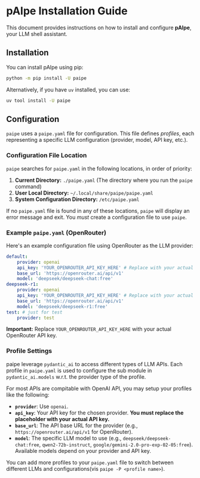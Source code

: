 # pAIpe Installation Guide

This document provides instructions on how to install and configure **pAIpe**, your LLM shell assistant.

## Installation

You can install pAIpe using pip:

```bash
python -m pip install -U paipe
```

Alternatively, if you have `uv` installed, you can use:

```bash
uv tool install -U paipe
```

## Configuration

`paipe` uses a `paipe.yaml` file for configuration.  This file defines *profiles*, each representing a specific LLM configuration (provider, model, API key, etc.).

### Configuration File Location

`paipe` searches for `paipe.yaml` in the following locations, in order of priority:

1.  **Current Directory:** `./paipe.yaml` (The directory where you run the `paipe` command)
2.  **User Local Directory:** `~/.local/share/paipe/paipe.yaml`
3.  **System Configuration Directory:** `/etc/paipe.yaml`

If no `paipe.yaml` file is found in any of these locations, `paipe` will display an error message and exit.  You *must* create a configuration file to use `paipe`.

### Example `paipe.yaml` (OpenRouter)

Here's an example configuration file using OpenRouter as the LLM provider:

```yaml
default:
    provider: openai
    api_key: 'YOUR_OPENROUTER_API_KEY_HERE' # Replace with your actual API key
    base_url: 'https://openrouter.ai/api/v1'
    model: 'deepseek/deepseek-chat:free'
deepseek-r1:
    provider: openai
    api_key: 'YOUR_OPENROUTER_API_KEY_HERE' # Replace with your actual API key
    base_url: 'https://openrouter.ai/api/v1'
    model: 'deepseek/deepseek-r1:free'
test: # just for test
    provider: test
```

**Important:**  Replace `YOUR_OPENROUTER_API_KEY_HERE` with your actual OpenRouter API key.

### Profile Settings

paipe leverage `pydantic_ai` to access different types of LLM APIs. Each profile in `paipe.yaml` is used to configure the sub module in `pydantic_ai.models` w.r.t. the provider type of the profile.

For most APIs are compitable with OpenAI API, you may setup your profiles like the following:

*   **`provider`**:  Use `openai`.
*   **`api_key`**: Your API key for the chosen provider.  **You must replace the placeholder with your actual API key.**
*   **`base_url`**: The API base URL for the provider (e.g.,  `https://openrouter.ai/api/v1` for OpenRouter).
*   **`model`**: The specific LLM model to use (e.g., `deepseek/deepseek-chat:free`, `qwen2-72b-instruct`,  `google/gemini-2.0-pro-exp-02-05:free`). Available models depend on your provider and API key.

You can add more profiles to your `paipe.yaml` file to switch between different LLMs and configurations(vis `paipe -P <profile name>`).

